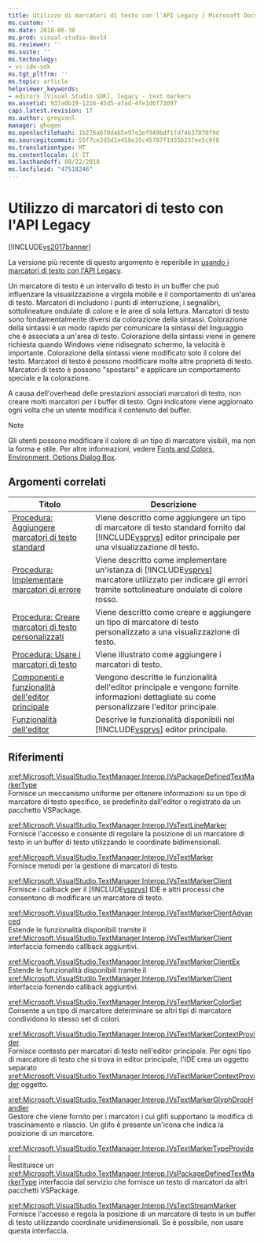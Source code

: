 ```yaml
---
title: Utilizzo di marcatori di testo con l'API Legacy | Microsoft Docs
ms.custom: ''
ms.date: 2018-06-30
ms.prod: visual-studio-dev14
ms.reviewer: ''
ms.suite: ''
ms.technology:
- vs-ide-sdk
ms.tgt_pltfrm: ''
ms.topic: article
helpviewer_keywords:
- editors [Visual Studio SDK], legacy - text markers
ms.assetid: 937a0b19-1216-45d5-a7ad-4fe1d6f73097
caps.latest.revision: 17
ms.author: gregvanl
manager: ghogen
ms.openlocfilehash: 1b276a678d4b5e97e3ef949bdf1fd74b37070f9d
ms.sourcegitcommit: 55f7ce2d5d2e458e35c45787f1935b237ee5c9f8
ms.translationtype: MT
ms.contentlocale: it-IT
ms.lasthandoff: 08/22/2018
ms.locfileid: "47518246"
---
```

# <a name="using-text-markers-with-the-legacy-api"></a>Utilizzo di marcatori di testo con l'API Legacy
[!INCLUDE[vs2017banner](../includes/vs2017banner.md)]

La versione più recente di questo argomento è reperibile in [usando i marcatori di testo con l'API Legacy](https://docs.microsoft.com/visualstudio/extensibility/using-text-markers-with-the-legacy-api).  
  
Un marcatore di testo è un intervallo di testo in un buffer che può influenzare la visualizzazione a virgola mobile e il comportamento di un'area di testo. Marcatori di includono i punti di interruzione, i segnalibri, sottolineature ondulate di colore e le aree di sola lettura. Marcatori di testo sono fondamentalmente diversi da colorazione della sintassi. Colorazione della sintassi è un modo rapido per comunicare la sintassi del linguaggio che è associata a un'area di testo. Colorazione della sintassi viene in genere richiesta quando Windows viene ridisegnato schermo, la velocità è importante. Colorazione della sintassi viene modificato solo il colore del testo. Marcatori di testo è possono modificare molte altre proprietà di testo. Marcatori di testo è possono "spostarsi" e applicare un comportamento speciale e la colorazione.  
  
 A causa dell'overhead delle prestazioni associati marcatori di testo, non creare molti marcatori per i buffer di testo. Ogni indicatore viene aggiornato ogni volta che un utente modifica il contenuto del buffer.  
  
> [!NOTE]
>  Gli utenti possono modificare il colore di un tipo di marcatore visibili, ma non la forma e stile. Per altre informazioni, vedere [Fonts and Colors, Environment, Options Dialog Box](../ide/reference/fonts-and-colors-environment-options-dialog-box.md).  
  
## <a name="related-topics"></a>Argomenti correlati  
  
|Titolo|Descrizione|  
|-----------|-----------------|  
|[Procedura: Aggiungere marcatori di testo standard](../extensibility/how-to-add-standard-text-markers.md)|Viene descritto come aggiungere un tipo di marcatore di testo standard fornito dal [!INCLUDE[vsprvs](../includes/vsprvs-md.md)] editor principale per una visualizzazione di testo.|  
|[Procedura: Implementare marcatori di errore](../extensibility/how-to-implement-error-markers.md)|Viene descritto come implementare un'istanza di [!INCLUDE[vsprvs](../includes/vsprvs-md.md)] marcatore utilizzato per indicare gli errori tramite sottolineature ondulate di colore rosso.|  
|[Procedura: Creare marcatori di testo personalizzati](../extensibility/how-to-create-custom-text-markers.md)|Viene descritto come creare e aggiungere un tipo di marcatore di testo personalizzato a una visualizzazione di testo.|  
|[Procedura: Usare i marcatori di testo](../extensibility/how-to-use-text-markers.md)|Viene illustrato come aggiungere i marcatori di testo.|  
|[Componenti e funzionalità dell'editor principale](../extensibility/inside-the-core-editor.md)|Vengono descritte le funzionalità dell'editor principale e vengono fornite informazioni dettagliate su come personalizzare l'editor principale.|  
|[Funzionalità dell'editor](http://msdn.microsoft.com/en-us/bdac940d-1f14-4019-a01f-fd0bb3dc7198)|Descrive le funzionalità disponibili nel [!INCLUDE[vsprvs](../includes/vsprvs-md.md)] editor principale.|  
  
## <a name="reference"></a>Riferimenti  
 <xref:Microsoft.VisualStudio.TextManager.Interop.IVsPackageDefinedTextMarkerType>  
 Fornisce un meccanismo uniforme per ottenere informazioni su un tipo di marcatore di testo specifico, se predefinito dall'editor o registrato da un pacchetto VSPackage.  
  
 <xref:Microsoft.VisualStudio.TextManager.Interop.IVsTextLineMarker>  
 Fornisce l'accesso e consente di regolare la posizione di un marcatore di testo in un buffer di testo utilizzando le coordinate bidimensionali.  
  
 <xref:Microsoft.VisualStudio.TextManager.Interop.IVsTextMarker>  
 Fornisce metodi per la gestione di marcatori di testo.  
  
 <xref:Microsoft.VisualStudio.TextManager.Interop.IVsTextMarkerClient>  
 Fornisce i callback per il [!INCLUDE[vsprvs](../includes/vsprvs-md.md)] IDE e altri processi che consentono di modificare un marcatore di testo.  
  
 <xref:Microsoft.VisualStudio.TextManager.Interop.IVsTextMarkerClientAdvanced>  
 Estende le funzionalità disponibili tramite il <xref:Microsoft.VisualStudio.TextManager.Interop.IVsTextMarkerClient> interfaccia fornendo callback aggiuntivi.  
  
 <xref:Microsoft.VisualStudio.TextManager.Interop.IVsTextMarkerClientEx>  
 Estende le funzionalità disponibili tramite il <xref:Microsoft.VisualStudio.TextManager.Interop.IVsTextMarkerClient> interfaccia fornendo callback aggiuntivi.  
  
 <xref:Microsoft.VisualStudio.TextManager.Interop.IVsTextMarkerColorSet>  
 Consente a un tipo di marcatore determinare se altri tipi di marcatore condividono lo stesso set di colori.  
  
 <xref:Microsoft.VisualStudio.TextManager.Interop.IVsTextMarkerContextProvider>  
 Fornisce contesto per marcatori di testo nell'editor principale. Per ogni tipo di marcatore di testo che si trova in editor principale, l'IDE crea un oggetto separato <xref:Microsoft.VisualStudio.TextManager.Interop.IVsTextMarkerContextProvider> oggetto.  
  
 <xref:Microsoft.VisualStudio.TextManager.Interop.IVsTextMarkerGlyphDropHandler>  
 Gestore che viene fornito per i marcatori i cui glifi supportano la modifica di trascinamento e rilascio. Un glifo è presente un'icona che indica la posizione di un marcatore.  
  
 <xref:Microsoft.VisualStudio.TextManager.Interop.IVsTextMarkerTypeProvider>  
 Restituisce un <xref:Microsoft.VisualStudio.TextManager.Interop.IVsPackageDefinedTextMarkerType> interfaccia dal servizio che fornisce un testo di marcatori da altri pacchetti VSPackage.  
  
 <xref:Microsoft.VisualStudio.TextManager.Interop.IVsTextStreamMarker>  
 Fornisce l'accesso e regola la posizione di un marcatore di testo in un buffer di testo utilizzando coordinate unidimensionali. Se è possibile, non usare questa interfaccia.

